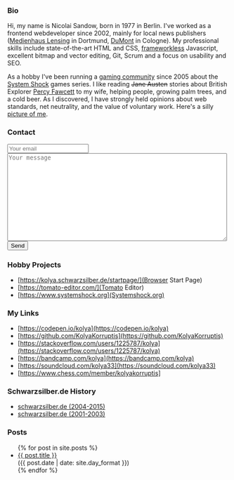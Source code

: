 ### Bio

Hi, my name is Nicolai Sandow, born in 1977 in Berlin. I've worked as a frontend webdeveloper since 2002, mainly for local news publishers ([Medienhaus Lensing](https://www.lensingmedia.de/) in Dortmund, [DuMont](https://www.dumont.de/) in Cologne). My professional skills include state-of-the-art HTML and CSS, [frameworkless](http://frameworklessmovement.org/) Javascript, excellent bitmap and vector editing, Git, Scrum and a focus on usability and SEO.

As a hobby I've been running a [gaming community](https://www.systemshock.org) since 2005 about the [System Shock](https://en.wikipedia.org/wiki/System_Shock_2) games series.
I like reading <s>Jane Austen</s> stories about British Explorer [Percy Fawcett](https://en.wikipedia.org/wiki/Percy_Fawcett) to my wife, helping people, growing palm trees, and a cold beer. As I discovered, I have strongly held opinions about web standards, net neutrality, and the value of voluntary work.
Here's a silly [picture of me](/img/nicolai.jpg).

### Contact
<form action="https://formspree.io/f/mqkgbajv" method="POST">
  <input type="text" name="_replyto" placeholder="Your email"><br>
  <textarea name="message" placeholder="Your message" style="width:500px;height:200px;"></textarea><br>
  <button type="submit">Send</button>
</form>

### Hobby Projects
- [https://kolya.schwarzsilber.de/startpage/](Browser Start Page)
- [https://tomato-editor.com/](Tomato Editor)
- [https://www.systemshock.org](Systemshock.org)

### My Links
- [https://codepen.io/kolya](https://codepen.io/kolya)
- [https://github.com/KolyaKorruptis](https://github.com/KolyaKorruptis)
- [https://stackoverflow.com/users/1225787/kolya](https://stackoverflow.com/users/1225787/kolya)
- [https://bandcamp.com/kolya](https://bandcamp.com/kolya)
- [https://soundcloud.com/kolya33](https://soundcloud.com/kolya33)
- [https://www.chess.com/member/kolyakorruptis]

### Schwarzsilber.de History
- [schwarzsilber.de (2004-2015)](http://www.schwarzsilber.de/swsi2015/)
- [schwarzsilber.de (2001-2003)](http://www.schwarzsilber.de/swsi2015/#%5B%5BThe%20first%20layout%20of%20this%20site%5D%5D)

### Posts

<ul class="postsList">
  {% for post in site.posts %}
    <li class="postsList__item">
      <a class="postsList__link" href="{{ post.url }}">{{ post.title }}</a> <div class="postsList__date">({{ post.date | date: site.day_format }})</div>
    </li>
  {% endfor %}
</ul>
<!---
### Tags

<ul>
{% for tag in site.tags %}
  <li><a href="">{{ tag[0] }}</a></li>
{% endfor %}
</ul>
--->

<!---
You can use the [editor on GitHub](https://github.com/KolyaKorruptis/.github.io/edit/master/README.md) to maintain and preview the content for your website in Markdown files.

- https://devhints.io/jekyll
- https://jekyllrb.com/docs/variables/
- https://jekyllrb.com/docs/posts/

### Markdown

```markdown
Syntax highlighted code block

# Header 1
## Header 2
### Header 3

- Bulleted
- List

1. Numbered
2. List

**Bold** and _Italic_ and `Code` text

[Link](url) and ![Image](src)
```

For more details see [GitHub Flavored Markdown](https://guides.github.com/features/mastering-markdown/).

### Support or Contact

Having trouble with Pages? Check out our [documentation](https://help.github.com/categories/github-pages-basics/) or [contact support](https://github.com/contact) and we’ll help you sort it out.



--->
